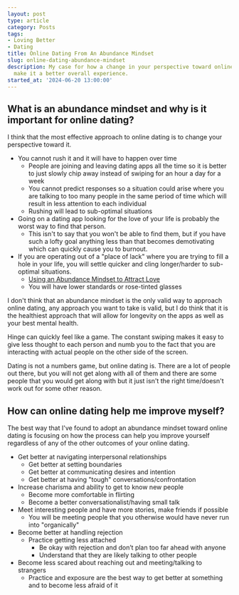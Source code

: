 ```yaml
---
layout: post
type: article
category: Posts
tags:
- Loving Better
- Dating
title: Online Dating From An Abundance Mindset
slug: online-dating-abundance-mindset
description: My case for how a change in your perspective toward online dating will
  make it a better overall experience.
started_at: '2024-06-20 13:00:00'
---
```


## What is an abundance mindset and why is it important for online dating?

I think that the most effective approach to online dating is to change your perspective toward it.
* You cannot rush it and it will have to happen over time
    * People are joining and leaving dating apps all the time so it is better to just slowly chip away instead of swiping for an hour a day for a week
    * You cannot predict responses so a situation could arise where you are talking to too many people in the same period of time which will result in less attention to each individual
    * Rushing will lead to sub-optimal situations
* Going on a dating app looking for the love of your life is probably the worst way to find that person. 
    * This isn't to say that you won't be able to find them, but if you have such a lofty goal anything less than that becomes demotivating which can quickly cause you to burnout. 
* If you are operating out of a "place of lack" where you are trying to fill a hole in your life, you will settle quicker and cling longer/harder to sub-optimal situations.
    * [Using an Abundance Mindset to Attract Love](https://www.meetmindful.com/using-an-abundance-mindset/)
    * You will have lower standards or rose-tinted glasses

I don't think that an abundance mindset is the only valid way to approach online dating, any approach you want to take is valid, but I do think that it is the healthiest approach that will allow for longevity on the apps as well as your best mental health.

Hinge can quickly feel like a game. The constant swiping makes it easy to give less thought to each person and numb you to the fact that you are interacting with actual people on the other side of the screen.

Dating is not a numbers game, but online dating is. There are a lot of people out there, but you will not get along with all of them and there are some people that you would get along with but it just isn't the right time/doesn't work out for some other reason.

## How can online dating help me improve myself?

The best way that I've found to adopt an abundance mindset toward online dating is focusing on how the process can help you improve yourself regardless of any of the other outcomes of your online dating.

* Get better at navigating interpersonal relationships
    * Get better at setting boundaries
    * Get better at communicating desires and intention
    * Get better at having "tough" conversations/confrontation
* Increase charisma and ability to get to know new people
    * Become more comfortable in flirting
    * Become a better conversationalist/having small talk
* Meet interesting people and have more stories, make friends if possible
    * You will be meeting people that you otherwise would have never run into "organically"
* Become better at handling rejection
    * Practice getting less attached
        * Be okay with rejection and don’t plan too far ahead with anyone
        * Understand that they are likely talking to other people
* Become less scared about reaching out and meeting/talking to strangers
    * Practice and exposure are the best way to get better at something and to become less afraid of it